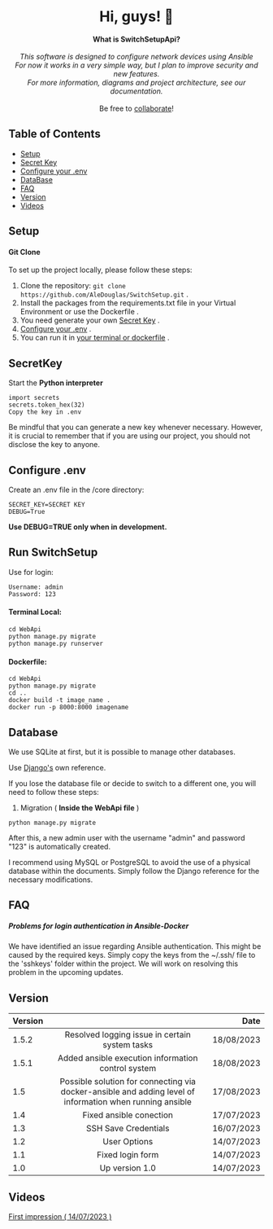 <h1 align="center">Hi, guys! 👋</h1>

<p align="center">
    <b>What is SwitchSetupApi?</b><br><br>
    <i>
        This software is designed to configure network devices using <span color="blue">Ansible</span><br>
        For now it works in a very simple way, but I plan to improve security and new features.<br>
        For more information, diagrams and project architecture, see our documentation.<br>
    </i><br>
    Be free to <a href="https://github.com/AleDouglas/SwitchSetup/blob/master/CONTRIBUTING.md">collaborate</a>!
</p>

## Table of Contents

- [Setup](#setup)
- [Secret Key](#secretkey)
- [Configure your .env](#configure-env)
- [DataBase](#database)
- [FAQ](#faq)
- [Version](#version)
- [Videos](#videos)


## Setup


#### Git Clone

To set up the project locally, please follow these steps:

1. Clone the repository: `git clone https://github.com/AleDouglas/SwitchSetup.git` .
2. Install the packages from the requirements.txt file in your Virtual Environment or use the Dockerfile .
3. You need generate your own [Secret Key](#SecretKey) .
4. [Configure your .env](#configure-.env) .
5. You can run it in [your terminal or dockerfile](#run-switchsetup) .


## SecretKey

Start the **Python interpreter**
```
import secrets
secrets.token_hex(32)
Copy the key in .env
```
Be mindful that you can generate a new key whenever necessary. 
However, it is crucial to remember that if you are using our project, you should not disclose the key to anyone.

## Configure .env

Create an .env file in the /core directory:
```
SECRET_KEY=SECRET KEY
DEBUG=True
```
**Use DEBUG=TRUE only when in development.**

## Run SwitchSetup

Use for login:
```
Username: admin
Password: 123
```

#### Terminal Local:

```
cd WebApi
python manage.py migrate
python manage.py runserver
```

#### Dockerfile:

```
cd WebApi
python manage.py migrate
cd ..
docker build -t image_name .
docker run -p 8000:8000 imagename

```
## Database

We use SQLite at first, but it is possible to manage other databases.

Use [Django's](https://docs.djangoproject.com/en/4.2/ref/databases/) own reference.

If you lose the database file or decide to switch to a different one, you will need to follow these steps:

1. Migration ( **Inside the WebApi file** )


```
python manage.py migrate
```

After this, a new admin user with the username "admin" and password "123" is automatically created.


I recommend using MySQL or PostgreSQL to avoid the use of a physical database within the documents. Simply follow the Django reference for the necessary modifications.


## FAQ


##### Problems for login authentication in Ansible-Docker
We have identified an issue regarding Ansible authentication. This might be caused by the required keys. Simply copy the keys from the ~/.ssh/ file to the 'sshkeys' folder within the project. We will work on resolving this problem in the upcoming updates.



## Version


| Version   |            |  Date |
|----------|:-------------:|------:|
| 1.5.2 | Resolved logging issue in certain system tasks | 18/08/2023
| 1.5.1 | Added ansible execution information control system | 18/08/2023 |
| 1.5 | Possible solution for connecting via docker-ansible and adding level of information when running ansible | 17/08/2023 |
| 1.4 |  Fixed ansible conection | 17/07/2023 |
| 1.3 |  SSH Save Credentials | 16/07/2023 |
| 1.2 |  User Options | 14/07/2023 |
| 1.1 |  Fixed login form | 14/07/2023 |
| 1.0 |    Up version 1.0   |   14/07/2023 |


## Videos


[First impression ( 14/07/2023 )](https://www.youtube.com/watch?v=5jByei5CKC8)
